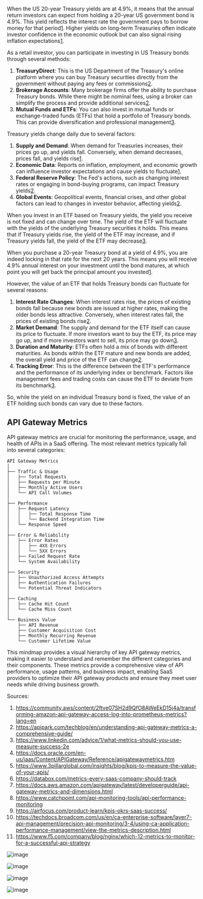 When the US 20-year Treasury yields are at 4.9%, it means that the annual return investors can expect from holding a 20-year US government bond is 4.9%. This yield reflects the interest rate the government pays to borrow money for that period[1](https://www.investopedia.com/terms/t/treasury-yield.asp). Higher yields on long-term Treasuries often indicate investor confidence in the economic outlook but can also signal rising inflation expectations[1](https://www.investopedia.com/terms/t/treasury-yield.asp).

As a retail investor, you can participate in investing in US Treasury bonds through several methods:

1. **TreasuryDirect**: This is the US Department of the Treasury's online platform where you can buy Treasury securities directly from the government without paying any fees or commissions[2](https://www.cmegroup.com/education/events/econoday/2024/10/feed616590.html).
2. **Brokerage Accounts**: Many brokerage firms offer the ability to purchase Treasury bonds. While there might be nominal fees, using a broker can simplify the process and provide additional services[2](https://www.cmegroup.com/education/events/econoday/2024/10/feed616590.html).
3. **Mutual Funds and ETFs**: You can also invest in mutual funds or exchange-traded funds (ETFs) that hold a portfolio of Treasury bonds. This can provide diversification and professional management[3](https://www.fidelity.com/learning-center/trading-investing/how-to-invest-in-treasurys).

Treasury yields change daily due to several factors:

1. **Supply and Demand**: When demand for Treasuries increases, their prices go up, and yields fall. Conversely, when demand decreases, prices fall, and yields rise[1](https://www.investopedia.com/terms/t/treasury-yield.asp).
2. **Economic Data**: Reports on inflation, employment, and economic growth can influence investor expectations and cause yields to fluctuate[1](https://www.investopedia.com/terms/t/treasury-yield.asp).
3. **Federal Reserve Policy**: The Fed's actions, such as changing interest rates or engaging in bond-buying programs, can impact Treasury yields[2](https://www.investopedia.com/articles/03/122203.asp).
4. **Global Events**: Geopolitical events, financial crises, and other global factors can lead to changes in investor behavior, affecting yields[2](https://www.investopedia.com/articles/03/122203.asp).

When you invest in an ETF based on Treasury yields, the yield you receive is not fixed and can change over time. The yield of the ETF will fluctuate with the yields of the underlying Treasury securities it holds. This means that if Treasury yields rise, the yield of the ETF may increase, and if Treasury yields fall, the yield of the ETF may decrease[3](https://www.morningstar.com/funds/5-high-yielding-us-treasury-etfs).

When you purchase a 20-year Treasury bond at a yield of 4.9%, you are indeed locking in that rate for the next 20 years. This means you will receive 4.9% annual interest on your investment until the bond matures, at which point you will get back the principal amount you invested[1](https://ycharts.com/indicators/20_year_treasury_rate).

However, the value of an ETF that holds Treasury bonds can fluctuate for several reasons:

1. **Interest Rate Changes**: When interest rates rise, the prices of existing bonds fall because new bonds are issued at higher rates, making the older bonds less attractive. Conversely, when interest rates fall, the prices of existing bonds rise[2](https://www.investopedia.com/why-bond-etfs-go-down-8303231).
2. **Market Demand**: The supply and demand for the ETF itself can cause its price to fluctuate. If more investors want to buy the ETF, its price may go up, and if more investors want to sell, its price may go down[3](https://support.shares.io/en/articles/88993-how-are-etfs-priced-and-what-factors-can-influence-their-price-movements).
3. **Duration and Maturity**: ETFs often hold a mix of bonds with different maturities. As bonds within the ETF mature and new bonds are added, the overall yield and price of the ETF can change[2](https://www.investopedia.com/why-bond-etfs-go-down-8303231).
4. **Tracking Error**: This is the difference between the ETF's performance and the performance of its underlying index or benchmark. Factors like management fees and trading costs can cause the ETF to deviate from its benchmark[3](https://support.shares.io/en/articles/88993-how-are-etfs-priced-and-what-factors-can-influence-their-price-movements).

So, while the yield on an individual Treasury bond is fixed, the value of an ETF holding such bonds can vary due to these factors.


## API Gateway Metrics
API gateway metrics are crucial for monitoring the performance, usage, and health of APIs in a SaaS offering. The most relevant metrics typically fall into several categories:

```
API Gateway Metrics
│
├── Traffic & Usage
│   ├── Total Requests
│   ├── Requests per Minute
│   ├── Monthly Active Users
│   └── API Call Volumes
│
├── Performance
│   ├── Request Latency
│   │   ├── Total Response Time
│   │   └── Backend Integration Time
│   └── Response Speed
│
├── Error & Reliability
│   ├── Error Rates
│   │   ├── 4XX Errors
│   │   └── 5XX Errors
│   ├── Failed Request Rate
│   └── System Availability
│
├── Security
│   ├── Unauthorized Access Attempts
│   ├── Authentication Failures
│   └── Potential Threat Indicators
│
├── Caching
│   ├── Cache Hit Count
│   └── Cache Miss Count
│
└── Business Value
    ├── API Revenue
    ├── Customer Acquisition Cost
    ├── Monthly Recurring Revenue
    └── Customer Lifetime Value
```

This mindmap provides a visual hierarchy of key API gateway metrics, making it easier to understand and remember the different categories and their components.
These metrics provide a comprehensive view of API performance, usage patterns, and business impact, enabling SaaS providers to optimize their API gateway products and ensure they meet user needs while driving business growth.

Sources:
1. https://community.aws/content/2ftve07SH2d9QfO8AWeEkD15j4a/transforming-amazon-api-gateway-access-log-into-prometheus-metrics?lang=en
2. https://apipark.com/techblog/en/understanding-api-gateway-metrics-a-comprehensive-guide/
3. https://www.linkedin.com/advice/1/what-metrics-should-you-use-measure-success-2e
4. https://docs.oracle.com/en-us/iaas/Content/APIGateway/Reference/apigatewaymetrics.htm
5. https://www.3pillarglobal.com/insights/blog/kpis-to-measure-the-value-of-your-apis/
6. https://databox.com/metrics-every-saas-company-should-track
7. https://docs.aws.amazon.com/apigateway/latest/developerguide/api-gateway-metrics-and-dimensions.html
8. https://www.catchpoint.com/api-monitoring-tools/api-performance-monitoring
9. https://airfocus.com/product-learn/kpis-okrs-saas-success/
10. https://techdocs.broadcom.com/us/en/ca-enterprise-software/layer7-api-management/precision-api-monitoring/3-4/using-ca-application-performance-management/view-the-metrics-description.html
11. https://www.f5.com/company/blog/nginx/which-12-metrics-to-monitor-for-a-successful-api-strategy

![image](https://github.com/user-attachments/assets/1cac8be4-fc2f-45c9-b6b2-a39b8febc9d4)

![image](https://github.com/user-attachments/assets/f3ddd64c-65ad-4cb5-9c06-eba9a4440827)

![image](https://github.com/user-attachments/assets/81df0f53-4346-45e2-bb05-967b8694ef0b)

![image](https://github.com/user-attachments/assets/c60dd909-0dac-4b01-9321-8def257606e7)









